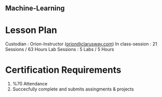 ## Machine-Learning

# Lesson Plan 
Custodian : Orion-Instructor (orion@clarusway.com)
In class-session : 21 Sessions / 63 Hours
Lab Sessions : 5 Labs / 5 Hours

# Certification Requirements
1. %70 Attendance
2. Succecfully complete and submits assingments & projects 


